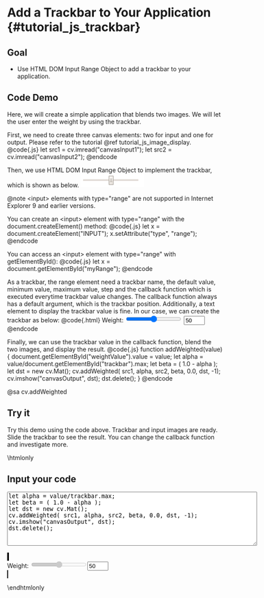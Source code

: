 Add a Trackbar to Your Application {#tutorial_js_trackbar}
=============================

Goal
----

-   Use HTML DOM Input Range Object to add a trackbar to your application.

Code Demo
---------

Here, we will create a simple application that blends two images. We will let the user enter the
weight by using the trackbar.

First, we need to create three canvas elements: two for input and one for output. Please refer to
the tutorial @ref tutorial_js_image_display.
@code{.js}
let src1 = cv.imread("canvasInput1");
let src2 = cv.imread("canvasInput2");
@endcode

Then, we use HTML DOM Input Range Object to implement the trackbar, which is shown as below.
![](images/Trackbar_Tutorial_Range.png)

@note &lt;input&gt; elements with type="range" are not supported in Internet Explorer 9 and earlier versions.

You can create an &lt;input&gt; element with type="range" with the document.createElement() method:
@code{.js}
let x = document.createElement("INPUT");
x.setAttribute("type", "range");
@endcode

You can access an &lt;input&gt; element with type="range" with getElementById():
@code{.js}
let x = document.getElementById("myRange");
@endcode

As a trackbar, the range element need a trackbar name, the default value, minimum value, maximum value,
step and the callback function which is executed everytime trackbar value changes. The callback function
always has a default argument, which is the trackbar position. Additionally, a text element to display the
trackbar value is fine. In our case, we can create the trackbar as below:
@code{.html}
Weight: <input type="range" id="trackbar" value="50" min="0" max="100" step="1" oninput="addWeighted(this.value)">
<input type="text" id="weightValue" size="3" value="50"/>
@endcode

Finally, we can use the trackbar value in the callback function, blend the two images, and display the result.
@code{.js}
function addWeighted(value) {
    document.getElementById("weightValue").value = value;
    let alpha = value/document.getElementById("trackbar").max;
    let beta = ( 1.0 - alpha );
    let dst = new cv.Mat();
    cv.addWeighted( src1, alpha, src2, beta, 0.0, dst, -1);
    cv.imshow("canvasOutput", dst);
    dst.delete();
}
@endcode

@sa cv.addWeighted

Try it
------

Try this demo using the code above. Trackbar and input images are ready. Slide the trackbar to see the result.
You can change the callback function and investigate more.

\htmlonly
<head>
<style>
canvas {
    border: 1px solid black;
}
.err {
    color: red;
}
</style>
</head>
<body>
<div id="CodeArea">
<h2>Input your code</h2>
<textarea rows="8" cols="70" id="TestCode" spellcheck="false">
let alpha = value/trackbar.max;
let beta = ( 1.0 - alpha );
let dst = new cv.Mat();
cv.addWeighted( src1, alpha, src2, beta, 0.0, dst, -1);
cv.imshow("canvasOutput", dst);
dst.delete();
</textarea>
<p class="err" id="tbErr"></p>
</div>
<div id="showcase">
    <div>
        <canvas id="canvasInput1"></canvas>
        <canvas id="canvasInput2"></canvas>
    </div>
    Weight: <input type="range" id="trackbar" disabled="true" value="50" min="0" max="100" step="1"
    oninput="addWeighted(this.value)"><input type="text" id="weightValue" size="3" value="50"><br>
    <canvas id="canvasOutput"></canvas>
</div>
<script src="utils.js"></script>
<script async src="opencv.js" id="opencvjs"></script>
<script>
let weightValue = document.getElementById('weightValue');
let trackbar = document.getElementById('trackbar');

function addWeighted(value) {
    weightValue.value = value;
    let text = document.getElementById("TestCode").value;
    try {
        eval(text);
        document.getElementById("tbErr").innerHTML = " ";
    } catch(err) {
        document.getElementById("tbErr").innerHTML = err;
    }
}

loadImageToCanvas("apple.jpg", "canvasInput1");
loadImageToCanvas("orange.jpg", "canvasInput2");

let src1, src2;
function onReady() {
    src1 = cv.imread("canvasInput1");
    src2 = cv.imread("canvasInput2");
    addWeighted(trackbar.value);
    trackbar.disabled = false;
}
if (typeof cv !== 'undefined') {
    onReady();
} else {
    document.getElementById("opencvjs").onload = onReady;
}
</script>
</body>
\endhtmlonly